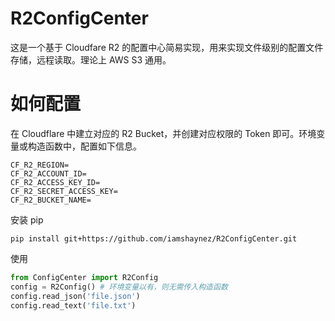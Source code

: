 # R2ConfigCenter

这是一个基于 Cloudfare R2 的配置中心简易实现，用来实现文件级别的配置文件存储，远程读取。理论上 AWS S3 通用。

# 如何配置

在 Cloudflare 中建立对应的 R2 Bucket，并创建对应权限的 Token 即可。环境变量或构造函数中，配置如下信息。

```
CF_R2_REGION=
CF_R2_ACCOUNT_ID=
CF_R2_ACCESS_KEY_ID=
CF_R2_SECRET_ACCESS_KEY=
CF_R2_BUCKET_NAME=
```

安装 pip

```
pip install git+https://github.com/iamshaynez/R2ConfigCenter.git
```

使用

```python
from ConfigCenter import R2Config
config = R2Config() # 环境变量以有，则无需传入构造函数
config.read_json('file.json')
config.read_text('file.txt')
```